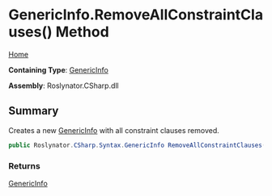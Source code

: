 # GenericInfo\.RemoveAllConstraintClauses\(\) Method

[Home](../../../../../README.md)

**Containing Type**: [GenericInfo](../README.md)

**Assembly**: Roslynator\.CSharp\.dll

## Summary

Creates a new [GenericInfo](../README.md) with all constraint clauses removed\.

```csharp
public Roslynator.CSharp.Syntax.GenericInfo RemoveAllConstraintClauses()
```

### Returns

[GenericInfo](../README.md)

